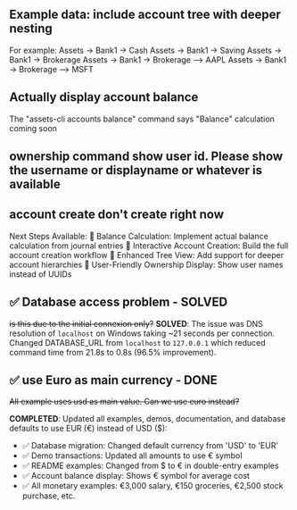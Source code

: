 ## Example data: include account tree with deeper nesting

For example:
Assets -> Bank1 -> Cash
Assets -> Bank1 -> Saving
Assets -> Bank1 -> Brokerage
Assets -> Bank1 -> Brokerage --> AAPL
Assets -> Bank1 -> Brokerage --> MSFT

## Actually display account balance

The "assets-cli accounts balance" command says "Balance" calculation coming soon

## ownership command show user id. Please show the username or displayname or whatever is available

## account create don't create right now

Next Steps Available:
🔄 Balance Calculation: Implement actual balance calculation from journal entries
🔄 Interactive Account Creation: Build the full account creation workflow
🔄 Enhanced Tree View: Add support for deeper account hierarchies
🔄 User-Friendly Ownership Display: Show user names instead of UUIDs

## ✅ Database access problem - SOLVED

~~is this due to the initial connexion only?~~
**SOLVED**: The issue was DNS resolution of `localhost` on Windows taking ~21 seconds per connection.
Changed DATABASE_URL from `localhost` to `127.0.0.1` which reduced command time from 21.8s to 0.8s (96.5% improvement).

## ✅ use Euro as main currency - DONE

~~All example uses usd as main value. Can we use euro instead?~~

**COMPLETED**: Updated all examples, demos, documentation, and database defaults to use EUR (€) instead of USD ($):

- ✅ Database migration: Changed default currency from 'USD' to 'EUR'
- ✅ Demo transactions: Updated all amounts to use € symbol
- ✅ README examples: Changed from $ to € in double-entry examples
- ✅ Account balance display: Shows € symbol for average cost
- ✅ All monetary examples: €3,000 salary, €150 groceries, €2,500 stock purchase, etc.
